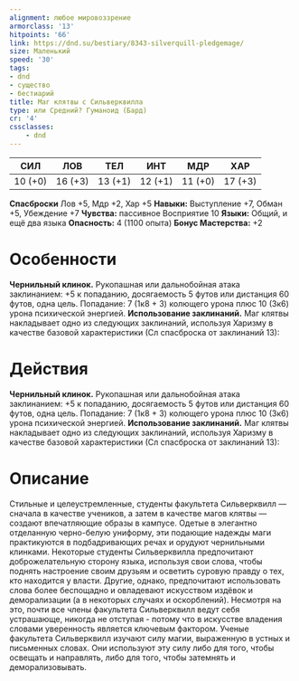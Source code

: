 ```yaml
---
alignment: любое мировоззрение
armorclass: '13'
hitpoints: '66'
link: https://dnd.su/bestiary/8343-silverquill-pledgemage/
size: Маленький
speed: '30'
tags:
- dnd
- существо
- бестиарий
title: Маг клятвы с Сильверквилла
type: или Средний? Гуманоид (Бард)
cr: '4'
cssclasses:
    - dnd
---
```



| СИЛ | ЛОВ | ТЕЛ | ИНТ | МДР | ХАР |
|---|---|---|---|---|---|
| 10 (+0) | 16 (+3) | 13 (+1) | 12 (+1) | 11 (+0) | 17 (+3) |
**Спасброски** Лов +5, Мдр +2, Хар +5
**Навыки:** Выступление +7, Обман +5, Убеждение +7
**Чувства:** пассивное Восприятие 10
**Языки:** Общий, и ещё два языка
**Опасность:** 4 (1100 опыта)
**Бонус Мастерства:** +2


# Особенности
**Чернильный клинок.** Рукопашная или дальнобойная атака заклинанием: +5 к попаданию, досягаемость 5 футов или дистанция 60 футов, одна цель. Попадание: 7 (1к8 + 3) колющего урона плюс 10 (3к6) урона психической энергией.
**Использование заклинаний.** Маг клятвы накладывает одно из следующих заклинаний, используя Харизму в качестве базовой характеристики (Сл спасброска от заклинаний 13):


# Действия
**Чернильный клинок.** Рукопашная или дальнобойная атака заклинанием: +5 к попаданию, досягаемость 5 футов или дистанция 60 футов, одна цель. Попадание: 7 (1к8 + 3) колющего урона плюс 10 (3к6) урона психической энергией.
**Использование заклинаний.** Маг клятвы накладывает одно из следующих заклинаний, используя Харизму в качестве базовой характеристики (Сл спасброска от заклинаний 13):


# Описание
Стильные и целеустремленные, студенты факультета Сильверквилл — сначала в качестве учеников, а затем в качестве магов клятвы — создают впечатляющие образы в кампусе. Одетые в элегантно отделанную черно-белую униформу, эти подающие надежды маги практикуются в подбадривающих речах и орудуют чернильными клинками.  Некоторые студенты Сильверквилла предпочитают доброжелательную сторону языка, используя свои слова, чтобы поднять настроение своим друзьям и осветить суровую правду о тех, кто находится у власти. Другие, однако, предпочитают использовать слова более беспощадно и овладевают искусством издёвок и деморализации (а в некоторых случаях и оскорблений). Несмотря на это, почти все члены факультета Сильверквилл ведут себя устрашающе, никогда не отступая - потому что в искусстве владения словами уверенность является ключевым фактором. Ученые факультета Сильверквилл изучают силу магии, выраженную в устных и письменных словах. Они используют эту силу либо для того, чтобы освещать и направлять, либо для того, чтобы затемнять и деморализовывать.